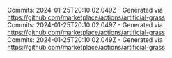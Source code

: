 Commits: 2024-01-25T20:10:02.049Z - Generated via https://github.com/marketplace/actions/artificial-grass
<br>
Commits: 2024-01-25T20:10:02.049Z - Generated via https://github.com/marketplace/actions/artificial-grass
<br>
Commits: 2024-01-25T20:10:02.049Z - Generated via https://github.com/marketplace/actions/artificial-grass
<br>
